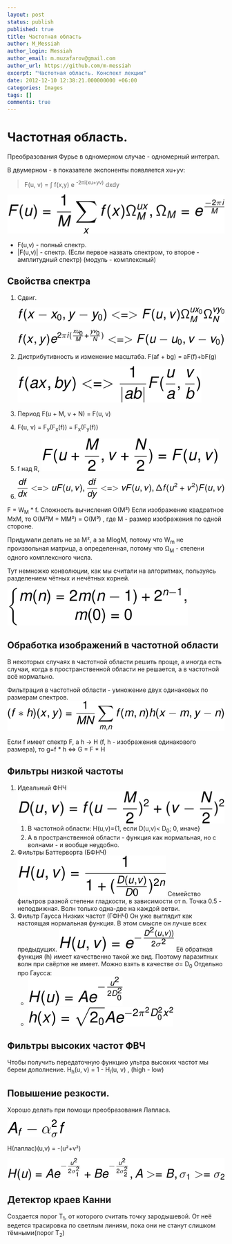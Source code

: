 ```yaml
---
layout: post
status: publish
published: true
title: Частотная область
author: M_Messiah
author_login: Messiah
author_email: m.muzafarov@gmail.com
author_url: https://github.com/m-messiah
excerpt: "Частотная область. Конспект лекции"
date: 2012-12-10 12:38:21.000000000 +06:00
categories: Images
tags: []
comments: true
---
```


# Частотная область. #


Преобразования Фурье в одномерном случае - одномерный интеграл.

В двумерном - в показателе экспоненты появляется xu+yv: 

>F(u, v) = &int; f(x,y) e <sup>-2&pi;i(xu+yv)</sup> dxdy


![freq area](/img/freq_area.svg)

+ F(u,v) - полный спектр.
+ |F(u,v)| - спектр. (Если первое назвать спектром, то второе - амплитудный спектр) (модуль - комплексный)

## Свойства спектра ##

1.	Сдвиг.
	
	![sdvig1](/img/spectre_sdvig.svg)

	![sdvig2](/img/spectre_sdvig2.svg)
2.	Дистрибутивность и изменение масштаба.
	F(af + bg) = aF(f)+bF(g)

	![spectre_scale](/img/spectre_scale.svg)
3.	Период F(u + M, v + N) = F(u, v)
4.	F(u, v) = F<sub>y</sub>(F<sub>x</sub>(f)) = F<sub>x</sub>(F<sub>y</sub>(f))
5.	f над R, ![semiperiod](/img/spectre_semiperiod.svg)
6.	![differential](/img/spectre_differential.svg)

F = W<sub>M</sub> * f. Сложность вычисления O(M&sup2;)
Если изображение квадратное MxM, то O(M&sup2;M + MM&sup2;) = O(M&sup3;) , где M - размер изображения по одной стороне.

Придумали делать не за M&sup2;, а за MlogM, потому что W<sub>m</sub> не произвольная матрица, а определенная, потому что &Omega;<sub>M</sub> - степени одного комплексного числа.

Тут немножко конволюции, как мы считали на алгоритмах, пользуясь разделением чётных и нечётных корней.

![convolution_system](/img/convolution_system.svg)


## Обработка изображений в частотной области ##
В некоторых случаях в частотной области решить проще, а иногда есть случаи, когда в пространственной области не решается, а в частотной всё нормально.

Фильтрация в частотной области - умножение двух одинаковых по размерам спектров. ![Freq filter](/img/freq_filter.svg)

Если f имеет спектр F, а h -> H (f, h - изображения одинакового размера), то g=f * h <=> G = F * H
## Фильтры низкой частоты ##

1.	Идеальный ФНЧ
	![ideal_filter](/img/ideal_filter.svg)
	1.	В частотной области: H(u,v)={1, если D(u,v)< D<sub>0</sub>;  0, иначе}
	2.	А в пространственной области - функция как нормальная, но с волнами - и вообще неудобно.
2.	Фильтры Баттерворта (БФНЧ)
	![batterwort](/img/batterwort.svg)
	Семейство фильтров разной степени гладкости, в зависимости от n. Точка 0.5 - неподвижная.
	Волн только одна-две на каждой ветви.
3.	Фильтр Гаусса Низких частот (ГФНЧ)
	Он уже выглядит как настоящая нормальная функция. В этом смысле он лучше всех предыдущих.
	![Gauss filter](/img/gauss_filter.svg)
	Её обратная функция (h) имеет качественно такой же вид. Поэтому паразитных волн при свёртке не имеет. Можно взять в качестве &sigma;= D<sub>0</sub>
	Отдельно про Гаусса:
	+	![H(u)](/img/gauss_filter1.svg)
	+	![h(x)](/img/gauss_filter_rev.svg)

## Фильтры высоких частот ФВЧ ##

Чтобы получить передаточную функцию ультра высоких частот мы берем дополнение.
H<sub>h</sub>(u, v) = 1 - H<sub>l</sub>(u, v) , (high - low)

## Повышение резкости. ##
Хорошо делать при помощи&nbsp;преобразования Лапласа.

![laplas](/img/laplas.svg)

H(лаплас)(u,v) = -(u&sup2;+v&sup2;)

![Laplas_filter](/img/laplas_filter.svg)

## Детектор краев Канни ##
Создается порог Т<sub>1</sub>, от которого считать точку зародышевой.
От неё ведется трасировка по светлым линиям, пока они не станут слишком тёмными(порог Т<sub>2</sub>)
